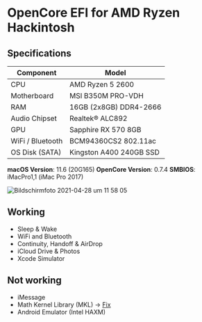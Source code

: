 # OpenCore EFI for AMD Ryzen Hackintosh

## Specifications
 | Component         | Model                   |
 |-------------------|-------------------------|
 | CPU               | AMD Ryzen 5 2600        |
 | Motherboard       | MSI B350M PRO-VDH       |
 | RAM               | 16GB (2x8GB) DDR4-2666  |
 | Audio Chipset     | Realtek® ALC892         | 
 | GPU               | Sapphire RX 570 8GB     |
 | WiFi / Bluetooth  | BCM94360CS2 802.11ac    |
 | OS Disk (SATA)    | Kingston A400 240GB SSD |
 
 **macOS Version**: 11.6 (20G165)
 **OpenCore Version**: 0.7.4
 **SMBIOS**: iMacPro1,1 (iMac Pro 2017)
 
![Bildschirmfoto 2021-04-28 um 11 58 05](https://user-images.githubusercontent.com/59840959/116385488-20085d80-a819-11eb-87e4-b76fdec64cd1.png)

## Working
- Sleep & Wake
- WiFi and Bluetooth
- Continuity, Handoff & AirDrop
- iCloud Drive & Photos
- Xcode Simulator
## Not working
- iMessage
- Math Kernel Library (MKL) -> [Fix](https://gist.github.com/naveenkrdy/26760ac5135deed6d0bb8902f6ceb6bd)
- Android Emulator (Intel HAXM)
